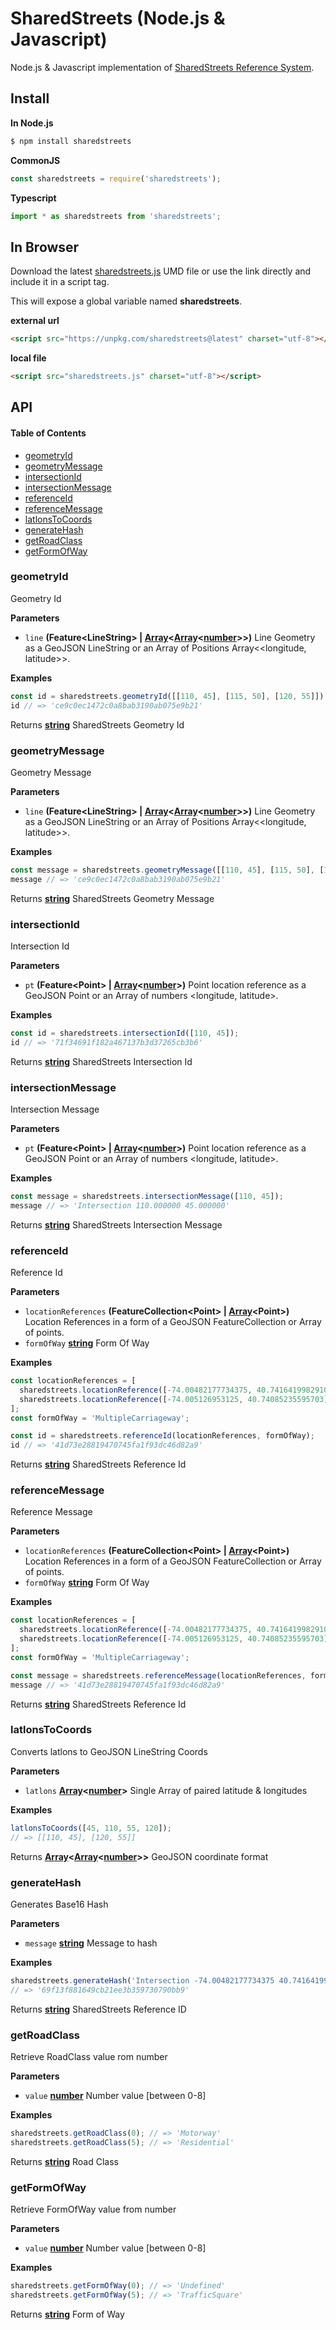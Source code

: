 # SharedStreets (Node.js & Javascript)

Node.js & Javascript implementation of [SharedStreets Reference System](https://github.com/sharedstreets/sharedstreets-ref-system).

## Install

**In Node.js**

```bash
$ npm install sharedstreets
```

**CommonJS**

```js
const sharedstreets = require('sharedstreets');
```

**Typescript**

```js
import * as sharedstreets from 'sharedstreets';
```

## In Browser

Download the latest [sharedstreets.js](https://unpkg.com/sharedstreets@latest) UMD file or use the link directly and include it in a script tag.

This will expose a global variable named **sharedstreets**.

**external url**

```html
<script src="https://unpkg.com/sharedstreets@latest" charset="utf-8"></script>
```

**local file**

```html
<script src="sharedstreets.js" charset="utf-8"></script>
```

## API

<!-- Generated by documentation.js. Update this documentation by updating the source code. -->

#### Table of Contents

-   [geometryId](#geometryid)
-   [geometryMessage](#geometrymessage)
-   [intersectionId](#intersectionid)
-   [intersectionMessage](#intersectionmessage)
-   [referenceId](#referenceid)
-   [referenceMessage](#referencemessage)
-   [latlonsToCoords](#latlonstocoords)
-   [generateHash](#generatehash)
-   [getRoadClass](#getroadclass)
-   [getFormOfWay](#getformofway)

### geometryId

Geometry Id

**Parameters**

-   `line` **(Feature&lt;LineString> | [Array](https://developer.mozilla.org/docs/Web/JavaScript/Reference/Global_Objects/Array)&lt;[Array](https://developer.mozilla.org/docs/Web/JavaScript/Reference/Global_Objects/Array)&lt;[number](https://developer.mozilla.org/docs/Web/JavaScript/Reference/Global_Objects/Number)>>)** Line Geometry as a GeoJSON LineString or an Array of Positions Array&lt;&lt;longitude, latitude>>.

**Examples**

```javascript
const id = sharedstreets.geometryId([[110, 45], [115, 50], [120, 55]]);
id // => 'ce9c0ec1472c0a8bab3190ab075e9b21'
```

Returns **[string](https://developer.mozilla.org/docs/Web/JavaScript/Reference/Global_Objects/String)** SharedStreets Geometry Id

### geometryMessage

Geometry Message

**Parameters**

-   `line` **(Feature&lt;LineString> | [Array](https://developer.mozilla.org/docs/Web/JavaScript/Reference/Global_Objects/Array)&lt;[Array](https://developer.mozilla.org/docs/Web/JavaScript/Reference/Global_Objects/Array)&lt;[number](https://developer.mozilla.org/docs/Web/JavaScript/Reference/Global_Objects/Number)>>)** Line Geometry as a GeoJSON LineString or an Array of Positions Array&lt;&lt;longitude, latitude>>.

**Examples**

```javascript
const message = sharedstreets.geometryMessage([[110, 45], [115, 50], [120, 55]]);
message // => 'ce9c0ec1472c0a8bab3190ab075e9b21'
```

Returns **[string](https://developer.mozilla.org/docs/Web/JavaScript/Reference/Global_Objects/String)** SharedStreets Geometry Message

### intersectionId

Intersection Id

**Parameters**

-   `pt` **(Feature&lt;Point> | [Array](https://developer.mozilla.org/docs/Web/JavaScript/Reference/Global_Objects/Array)&lt;[number](https://developer.mozilla.org/docs/Web/JavaScript/Reference/Global_Objects/Number)>)** Point location reference as a GeoJSON Point or an Array of numbers &lt;longitude, latitude>.

**Examples**

```javascript
const id = sharedstreets.intersectionId([110, 45]);
id // => '71f34691f182a467137b3d37265cb3b6'
```

Returns **[string](https://developer.mozilla.org/docs/Web/JavaScript/Reference/Global_Objects/String)** SharedStreets Intersection Id

### intersectionMessage

Intersection Message

**Parameters**

-   `pt` **(Feature&lt;Point> | [Array](https://developer.mozilla.org/docs/Web/JavaScript/Reference/Global_Objects/Array)&lt;[number](https://developer.mozilla.org/docs/Web/JavaScript/Reference/Global_Objects/Number)>)** Point location reference as a GeoJSON Point or an Array of numbers &lt;longitude, latitude>.

**Examples**

```javascript
const message = sharedstreets.intersectionMessage([110, 45]);
message // => 'Intersection 110.000000 45.000000'
```

Returns **[string](https://developer.mozilla.org/docs/Web/JavaScript/Reference/Global_Objects/String)** SharedStreets Intersection Message

### referenceId

Reference Id

**Parameters**

-   `locationReferences` **(FeatureCollection&lt;Point> | [Array](https://developer.mozilla.org/docs/Web/JavaScript/Reference/Global_Objects/Array)&lt;Point>)** Location References in a form of a GeoJSON FeatureCollection or Array of points.
-   `formOfWay` **[string](https://developer.mozilla.org/docs/Web/JavaScript/Reference/Global_Objects/String)** Form Of Way

**Examples**

```javascript
const locationReferences = [
  sharedstreets.locationReference([-74.00482177734375, 40.741641998291016], {outboundBearing: 208, distanceToNextRef: 9279}),
  sharedstreets.locationReference([-74.005126953125, 40.74085235595703], {inboundBearing: 188})
];
const formOfWay = 'MultipleCarriageway';

const id = sharedstreets.referenceId(locationReferences, formOfWay);
id // => '41d73e28819470745fa1f93dc46d82a9'
```

Returns **[string](https://developer.mozilla.org/docs/Web/JavaScript/Reference/Global_Objects/String)** SharedStreets Reference Id

### referenceMessage

Reference Message

**Parameters**

-   `locationReferences` **(FeatureCollection&lt;Point> | [Array](https://developer.mozilla.org/docs/Web/JavaScript/Reference/Global_Objects/Array)&lt;Point>)** Location References in a form of a GeoJSON FeatureCollection or Array of points.
-   `formOfWay` **[string](https://developer.mozilla.org/docs/Web/JavaScript/Reference/Global_Objects/String)** Form Of Way

**Examples**

```javascript
const locationReferences = [
  sharedstreets.locationReference([-74.00482177734375, 40.741641998291016], {outboundBearing: 208, distanceToNextRef: 9279}),
  sharedstreets.locationReference([-74.005126953125, 40.74085235595703], {inboundBearing: 188})
];
const formOfWay = 'MultipleCarriageway';

const message = sharedstreets.referenceMessage(locationReferences, formOfWay);
message // => '41d73e28819470745fa1f93dc46d82a9'
```

Returns **[string](https://developer.mozilla.org/docs/Web/JavaScript/Reference/Global_Objects/String)** SharedStreets Reference Id

### latlonsToCoords

Converts latlons to GeoJSON LineString Coords

**Parameters**

-   `latlons` **[Array](https://developer.mozilla.org/docs/Web/JavaScript/Reference/Global_Objects/Array)&lt;[number](https://developer.mozilla.org/docs/Web/JavaScript/Reference/Global_Objects/Number)>** Single Array of paired latitude & longitudes

**Examples**

```javascript
latlonsToCoords([45, 110, 55, 120]);
// => [[110, 45], [120, 55]]
```

Returns **[Array](https://developer.mozilla.org/docs/Web/JavaScript/Reference/Global_Objects/Array)&lt;[Array](https://developer.mozilla.org/docs/Web/JavaScript/Reference/Global_Objects/Array)&lt;[number](https://developer.mozilla.org/docs/Web/JavaScript/Reference/Global_Objects/Number)>>** GeoJSON coordinate format

### generateHash

Generates Base16 Hash

**Parameters**

-   `message` **[string](https://developer.mozilla.org/docs/Web/JavaScript/Reference/Global_Objects/String)** Message to hash

**Examples**

```javascript
sharedstreets.generateHash('Intersection -74.00482177734375 40.741641998291016');
// => '69f13f881649cb21ee3b359730790bb9'
```

Returns **[string](https://developer.mozilla.org/docs/Web/JavaScript/Reference/Global_Objects/String)** SharedStreets Reference ID

### getRoadClass

Retrieve RoadClass value rom number

**Parameters**

-   `value` **[number](https://developer.mozilla.org/docs/Web/JavaScript/Reference/Global_Objects/Number)** Number value [between 0-8]

**Examples**

```javascript
sharedstreets.getRoadClass(0); // => 'Motorway'
sharedstreets.getRoadClass(5); // => 'Residential'
```

Returns **[string](https://developer.mozilla.org/docs/Web/JavaScript/Reference/Global_Objects/String)** Road Class

### getFormOfWay

Retrieve FormOfWay value from number

**Parameters**

-   `value` **[number](https://developer.mozilla.org/docs/Web/JavaScript/Reference/Global_Objects/Number)** Number value [between 0-8]

**Examples**

```javascript
sharedstreets.getFormOfWay(0); // => 'Undefined'
sharedstreets.getFormOfWay(5); // => 'TrafficSquare'
```

Returns **[string](https://developer.mozilla.org/docs/Web/JavaScript/Reference/Global_Objects/String)** Form of Way
